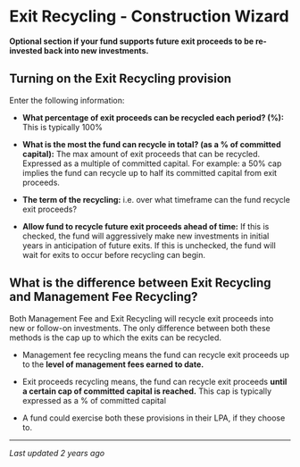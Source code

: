 # Exit Recycling - Construction Wizard

**Optional section if your fund supports future exit proceeds to be re-invested back into new investments.**

## Turning on the Exit Recycling provision

Enter the following information:

- **What percentage of exit proceeds can be recycled each period? (%):** This is typically 100%

- **What is the most the fund can recycle in total? (as a % of committed capital):** The max amount of exit proceeds that can be recycled. Expressed as a multiple of committed capital. For example: a 50% cap implies the fund can recycle up to half its committed capital from exit proceeds.

- **The term of the recycling:** i.e. over what timeframe can the fund recycle exit proceeds?

- **Allow fund to recycle future exit proceeds ahead of time:** If this is checked, the fund will aggressively make new investments in initial years in anticipation of future exits. If this is unchecked, the fund will wait for exits to occur before recycling can begin.

## What is the difference between Exit Recycling and Management Fee Recycling?

Both Management Fee and Exit Recycling will recycle exit proceeds into new or follow-on investments. The only difference between both these methods is the cap up to which the exits can be recycled.

- Management fee recycling means the fund can recycle exit proceeds up to the **level of management fees earned to date.**

- Exit proceeds recycling means, the fund can recycle exit proceeds **until a certain cap of committed capital is reached.** This cap is typically expressed as a % of committed capital

- A fund could exercise both these provisions in their LPA, if they choose to.

---
*Last updated 2 years ago*